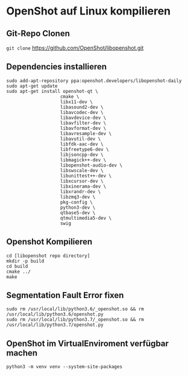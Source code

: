# OpenShot auf Linux kompilieren

## Git-Repo Clonen
```git clone``` 
https://github.com/OpenShot/libopenshot.git

## Dependencies installieren
```
sudo add-apt-repository ppa:openshot.developers/libopenshot-daily
sudo apt-get update
sudo apt-get install openshot-qt \
                    cmake \
                    libx11-dev \
                    libasound2-dev \
                    libavcodec-dev \
                    libavdevice-dev \
                    libavfilter-dev \
                    libavformat-dev \
                    libavresample-dev \
                    libavutil-dev \
                    libfdk-aac-dev \
                    libfreetype6-dev \
                    libjsoncpp-dev \
                    libmagick++-dev \
                    libopenshot-audio-dev \
                    libswscale-dev \
                    libunittest++-dev \
                    libxcursor-dev \
                    libxinerama-dev \
                    libxrandr-dev \
                    libzmq3-dev \
                    pkg-config \
                    python3-dev \
                    qtbase5-dev \
                    qtmultimedia5-dev \
                    swig
```

## Openshot Kompilieren
```
cd [libopenshot repo directory]
mkdir -p build
cd build
cmake ../
make
```

## Segmentation Fault Error fixen
```
sudo rm /usr/local/lib/python3.6/_openshot.so && rm /usr/local/lib/python3.6/openshot.py
sudo rm /usr/local/lib/python3.7/_openshot.so && rm /usr/local/lib/python3.7/openshot.py
```
## OpenShot im VirtualEnviroment verfügbar machen
```
python3 -m venv venv --system-site-packages
```